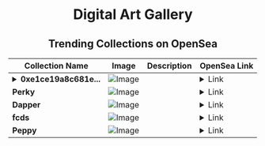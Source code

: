 <div align="center">

# Digital Art Gallery

## Trending Collections on OpenSea

| Collection Name                       | Image                                                                                     | Description                       | OpenSea Link                                                                                          |
|---------------------------------------|-------------------------------------------------------------------------------------------|-----------------------------------|--------------------------------------------------------------------------------------------------------|
| **<details><summary>0xe1ce19a8c681e...</summary>0xe1ce19a8c681e206a72525e669d8bd8b840772e1</details>** | ![Image](https://i.seadn.io/s/raw/files/3343a384faaa4d05421f8f0da8db3797.jpg?w=500&auto=format?w=200&auto=format) |  | <details><summary>Link</summary>[0xe1ce19a8c681e206a72525e669d8bd8b840772e1](https://opensea.io/collection/0xe1ce19a8c681e206a72525e669d8bd8b840772e1)</details> |
| **Perky** | ![Image](https://i.seadn.io/s/raw/files/bac6816373390e445b487a1f5a618d64.jpg?w=500&auto=format?w=200&auto=format) |  | <details><summary>Link</summary>[Perky](https://opensea.io/collection/perky-2266)</details> |
| **Dapper** | ![Image](https://i.seadn.io/s/raw/files/eb387c60eb709a66e6be2db50d952af4.jpg?w=500&auto=format?w=200&auto=format) |  | <details><summary>Link</summary>[Dapper](https://opensea.io/collection/dapper-1114)</details> |
| **fcds** | ![Image](https://i.seadn.io/s/raw/files/d7965de57ea6a9afaf02297dd4efc457.webp?w=500&auto=format?w=200&auto=format) |  | <details><summary>Link</summary>[fcds](https://opensea.io/collection/fcds-3)</details> |
| **Peppy** | ![Image](https://i.seadn.io/s/raw/files/d51ccca32c787c9a77a5e176e74b3a14.jpg?w=500&auto=format?w=200&auto=format) |  | <details><summary>Link</summary>[Peppy](https://opensea.io/collection/peppy-3151)</details> |

</div>